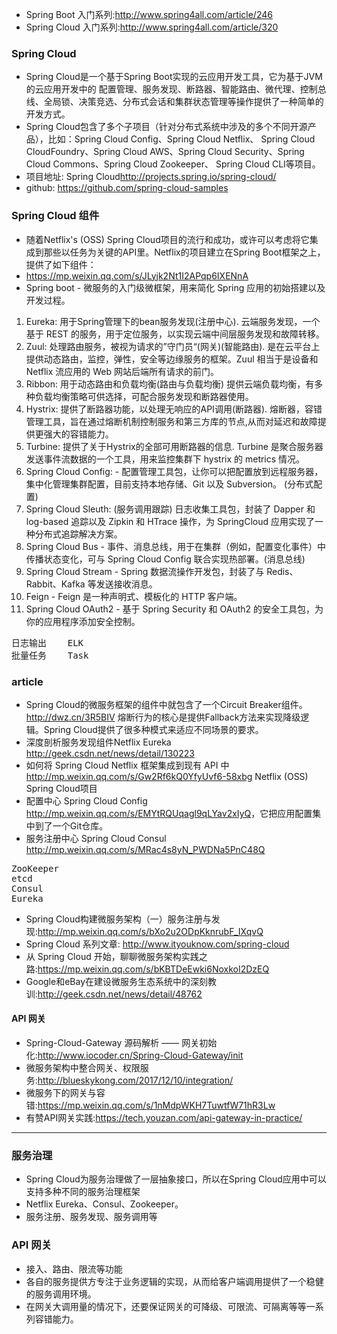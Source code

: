 
+ Spring Boot 入门系列:<http://www.spring4all.com/article/246>
+ Spring Cloud 入门系列:<http://www.spring4all.com/article/320>

### Spring Cloud
+  Spring Cloud是一个基于Spring Boot实现的云应用开发工具，它为基于JVM的云应用开发中的
   配置管理、服务发现、断路器、智能路由、微代理、控制总线、全局锁、决策竞选、分布式会话和集群状态管理等操作提供了一种简单的开发方式。
+ Spring Cloud包含了多个子项目（针对分布式系统中涉及的多个不同开源产品），比如：Spring Cloud Config、Spring Cloud Netflix、
Spring Cloud CloudFoundry、Spring Cloud AWS、Spring Cloud Security、Spring Cloud Commons、Spring Cloud Zookeeper、
Spring Cloud CLI等项目。
+ 项目地址: Spring Cloud<http://projects.spring.io/spring-cloud/>
+ github: <https://github.com/spring-cloud-samples>

### Spring Cloud 组件
+ 随着Netflix's (OSS) Spring Cloud项目的流行和成功，或许可以考虑将它集成到那些以任务为关键的API里。Netflix的项目建立在Spring Boot框架之上，提供了如下组件：
+ <https://mp.weixin.qq.com/s/JLyjk2Nt1I2APqp6IXENnA>
+ Spring boot - 微服务的入门级微框架，用来简化 Spring 应用的初始搭建以及开发过程。
1. Eureka: 用于Spring管理下的bean服务发现(注册中心).
云端服务发现，一个基于 REST 的服务，用于定位服务，以实现云端中间层服务发现和故障转移。
2. Zuul: 处理路由服务，被视为请求的”守门员“(网关)(智能路由).
是在云平台上提供动态路由，监控，弹性，安全等边缘服务的框架。Zuul 相当于是设备和 Netflix 流应用的 Web 网站后端所有请求的前门。
3. Ribbon: 用于动态路由和负载均衡(路由与负载均衡)
提供云端负载均衡，有多种负载均衡策略可供选择，可配合服务发现和断路器使用。
4. Hystrix: 提供了断路器功能，以处理无响应的API调用(断路器).
熔断器，容错管理工具，旨在通过熔断机制控制服务和第三方库的节点,从而对延迟和故障提供更强大的容错能力。
5. Turbine: 提供了关于Hystrix的全部可用断路器的信息.
Turbine 是聚合服务器发送事件流数据的一个工具，用来监控集群下 hystrix 的 metrics 情况。
6. Spring Cloud Config: - 配置管理工具包，让你可以把配置放到远程服务器，集中化管理集群配置，目前支持本地存储、Git 以及 Subversion。 (分布式配置)
7. Spring Cloud Sleuth: (服务调用跟踪)
日志收集工具包，封装了 Dapper 和 log-based 追踪以及 Zipkin 和 HTrace 操作，为 SpringCloud 应用实现了一种分布式追踪解决方案。
8. Spring Cloud Bus - 事件、消息总线，用于在集群（例如，配置变化事件）中传播状态变化，可与 Spring Cloud Config 联合实现热部署。(消息总线)
9. Spring Cloud Stream - Spring 数据流操作开发包，封装了与 Redis、Rabbit、Kafka 等发送接收消息。
10. Feign - Feign 是一种声明式、模板化的 HTTP 客户端。
11. Spring Cloud OAuth2 - 基于 Spring Security 和 OAuth2 的安全工具包，为你的应用程序添加安全控制。

<pre>
日志输出	ELK
批量任务	Task
</pre>


### article
+ Spring Cloud的微服务框架的组件中就包含了一个Circuit Breaker组件。
<http://dwz.cn/3R5BIV>
熔断行为的核心是提供Fallback方法来实现降级逻辑。Spring Cloud提供了很多种模式来适应不同场景的要求。
+ 深度剖析服务发现组件Netflix Eureka
<http://geek.csdn.net/news/detail/130223>
+ 如何将 Spring Cloud Netflix 框架集成到现有 API 中
<http://mp.weixin.qq.com/s/Gw2Rf6kQ0YfyUvf6-58xbg>
Netflix (OSS) Spring Cloud项目
+ 配置中心
Spring Cloud Config
<http://mp.weixin.qq.com/s/EMYtRQUqagl9qLYav2xIyQ>，它把应用配置集中到了一个Git仓库。
+ 服务注册中心
Spring Cloud Consul
<http://mp.weixin.qq.com/s/MRac4s8yN_PWDNa5PnC48Q>
<pre>
ZooKeeper
etcd
Consul
Eureka
</pre>




+ Spring Cloud构建微服务架构（一）服务注册与发现:<http://mp.weixin.qq.com/s/bXo2u2ODpKknrubF_IXqvQ>
+ Spring Cloud 系列文章: <http://www.ityouknow.com/spring-cloud>
+ 从 Spring Cloud 开始，聊聊微服务架构实践之路:<https://mp.weixin.qq.com/s/bKBTDeEwki6NoxkoI2DzEQ>
+ Google和eBay在建设微服务生态系统中的深刻教训:<http://geek.csdn.net/news/detail/48762>

#### API 网关
+ Spring-Cloud-Gateway 源码解析 —— 网关初始化:<http://www.iocoder.cn/Spring-Cloud-Gateway/init>
+ 微服务架构中整合网关、权限服务:<http://blueskykong.com/2017/12/10/integration/>
+ 微服务下的网关与容错:<https://mp.weixin.qq.com/s/1nMdpWKH7TuwtfW71hR3Lw>
+ 有赞API网关实践:<https://tech.youzan.com/api-gateway-in-practice/>


---

### 服务治理
+ Spring Cloud为服务治理做了一层抽象接口，所以在Spring Cloud应用中可以支持多种不同的服务治理框架
+ Netflix Eureka、Consul、Zookeeper。
+ 服务注册、服务发现、服务调用等


### API 网关
+ 接入、路由、限流等功能
+ 各自的服务提供方专注于业务逻辑的实现，从而给客户端调用提供了一个稳健的服务调用环境。
+ 在网关大调用量的情况下，还要保证网关的可降级、可限流、可隔离等等一系列容错能力。


